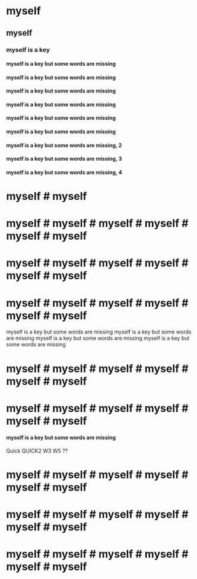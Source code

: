# myself
## myself
### myself is a key
#### myself is a key but some words are missing
#### myself is a key but some words are missing
#### myself is a key but some words are missing
#### myself is a key but some words are missing
#### myself is a key but some words are missing 
#### myself is a key but some words are missing

#### myself is a key but some words are missing, 2
#### myself is a key but some words are missing, 3
#### myself is a key but some words are missing, 4
# myself # myself 

# myself # myself # myself # myself # myself # myself 
# myself # myself # myself # myself # myself # myself 
# myself # myself # myself # myself # myself # myself 

myself is a key but some words are missing myself is a key but some words are missing
myself is a key but some words are missing myself is a key but some words are missing 
# myself # myself # myself # myself # myself # myself 
# myself # myself # myself # myself # myself # myself
#### myself is a key but some words are missing
Quick
QUICK2
W3
W5 ?? 
# myself # myself # myself # myself # myself # myself 
# myself # myself # myself # myself # myself # myself 
# myself # myself # myself # myself # myself # myself 
